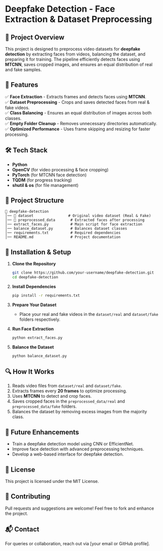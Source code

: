 # Deepfake Detection - Face Extraction & Dataset Preprocessing

## 🚀 Project Overview
This project is designed to preprocess video datasets for **deepfake detection** by extracting faces from videos, balancing the dataset, and preparing it for training. The pipeline efficiently detects faces using **MTCNN**, saves cropped images, and ensures an equal distribution of real and fake samples.

## 📌 Features
✅ **Face Extraction** - Extracts frames and detects faces using **MTCNN**.  
✅ **Dataset Preprocessing** - Crops and saves detected faces from real & fake videos.  
✅ **Class Balancing** - Ensures an equal distribution of images across both classes.  
✅ **Empty Folder Cleanup** - Removes unnecessary directories automatically.  
✅ **Optimized Performance** - Uses frame skipping and resizing for faster processing.  

## 🛠 Tech Stack
- **Python**
- **OpenCV** (for video processing & face cropping)
- **PyTorch** (for MTCNN face detection)
- **TQDM** (for progress tracking)
- **shutil & os** (for file management)

## 📂 Project Structure
```
📂 deepfake-detection
│── 📂 dataset                # Original video dataset (Real & Fake)
│── 📂 preprocessed_data       # Extracted faces after processing
│── extract_faces.py          # Main script for face extraction
│── balance_dataset.py        # Balances dataset classes
│── requirements.txt          # Required dependencies
│── README.md                 # Project documentation
```

## 🔧 Installation & Setup
1. **Clone the Repository**
   ```bash
   git clone https://github.com/your-username/deepfake-detection.git
   cd deepfake-detection
   ```
2. **Install Dependencies**
   ```bash
   pip install -r requirements.txt
   ```
3. **Prepare Your Dataset**
   - Place your real and fake videos in the `dataset/real` and `dataset/fake` folders respectively.

4. **Run Face Extraction**
   ```bash
   python extract_faces.py
   ```

5. **Balance the Dataset**
   ```bash
   python balance_dataset.py
   ```

## 🔍 How It Works
1. Reads video files from `dataset/real` and `dataset/fake`.
2. Extracts frames every **20 frames** to optimize processing.
3. Uses **MTCNN** to detect and crop faces.
4. Saves cropped faces in the `preprocessed_data/real` and `preprocessed_data/fake` folders.
5. Balances the dataset by removing excess images from the majority class.

## 🎯 Future Enhancements
- Train a deepfake detection model using CNN or EfficientNet.
- Improve face detection with advanced preprocessing techniques.
- Develop a web-based interface for deepfake detection.

## 📜 License
This project is licensed under the MIT License.

## 🤝 Contributing
Pull requests and suggestions are welcome! Feel free to fork and enhance the project.

## 📬 Contact
For queries or collaboration, reach out via [your email or GitHub profile].

